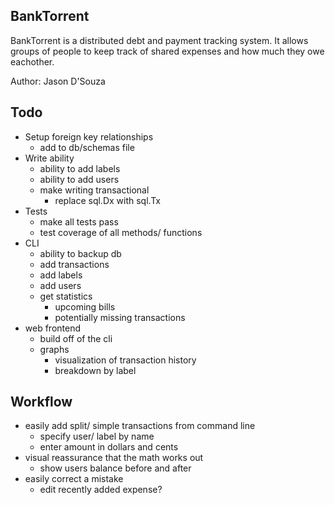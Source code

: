 BankTorrent
-----------

BankTorrent is a distributed debt and payment tracking system. It allows
groups of people to keep track of shared expenses and how much they owe
eachother. 

Author: Jason D'Souza


Todo
----
- Setup foreign key relationships
  - add to db/schemas file
- Write ability
  - ability to add labels
  - ability to add users
  - make writing transactional
    - replace sql.Dx with sql.Tx
- Tests
  - make all tests pass
  - test coverage of all methods/ functions
- CLI 
  - ability to backup db
  - add transactions
  - add labels
  - add users
  - get statistics
    - upcoming bills
    - potentially missing transactions
- web frontend
  - build off of the cli
  - graphs
    - visualization of transaction history
    - breakdown by label


Workflow
--------
- easily add split/ simple transactions from command line
  - specify user/ label by name
  - enter amount in dollars and cents
- visual reassurance that the math works out
  - show users balance before and after
- easily correct a mistake
  - edit recently added expense?
